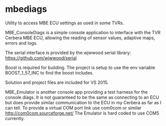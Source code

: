 # mbediags
Utility to access MBE ECU settings as used in some TVRs.

MBE_ConsoleDiags is a simple console application to interface with the TVR Cerbera MBE ECU, allowing the reading of sensor values, adaptive maps, errors and logs. 

The serial interface is provided by the wjwwood serial library: https://github.com/wjwwood/serial

Boost is required for building. The project is setup to use the env variable BOOST_1_57_INC to find the boost includes.

Solution and project files are included for VS 2015.

MBE_Emulator is another console app providing a test harness for the console diags. It is not guaranteed to be the same as connecting to an ECU but does provide similar communication to the ECU in my Cerbera as far as I can tell. To provide a virtual COM port link use com0com or similar http://com0com.sourceforge.net/ The Emulator is hard coded to use COM5 currently.
